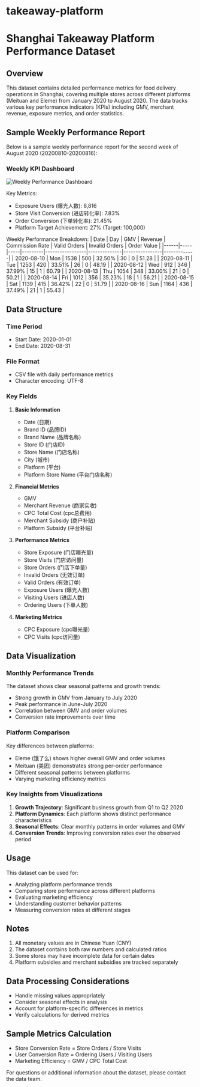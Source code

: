 # takeaway-platform

# Shanghai Takeaway Platform Performance Dataset

## Overview
This dataset contains detailed performance metrics for food delivery operations in Shanghai, covering multiple stores across different platforms (Meituan and Eleme) from January 2020 to August 2020. The data tracks various key performance indicators (KPIs) including GMV, merchant revenue, exposure metrics, and order statistics.

## Sample Weekly Performance Report
Below is a sample weekly performance report for the second week of August 2020 (20200810-20200816):

### Weekly KPI Dashboard
![Weekly Performance Dashboard](sample_weekly_report.png)

Key Metrics:
- Exposure Users (曝光人数): 8,816
- Store Visit Conversion (进店转化率): 7.83%
- Order Conversion (下单转化率): 21.45%
- Platform Target Achievement: 27% (Target: 100,000)

Weekly Performance Breakdown:
| Date | Day | GMV | Revenue | Commission Rate | Valid Orders | Invalid Orders | Order Value |
|------|-----|-----|---------|-----------------|--------------|----------------|-------------|
| 2020-08-10 | Mon | 1538 | 500 | 32.50% | 30 | 0 | 51.28 |
| 2020-08-11 | Tue | 1253 | 420 | 33.51% | 26 | 0 | 48.19 |
| 2020-08-12 | Wed | 912 | 346 | 37.99% | 15 | 1 | 60.79 |
| 2020-08-13 | Thu | 1054 | 348 | 33.00% | 21 | 0 | 50.21 |
| 2020-08-14 | Fri | 1012 | 356 | 35.23% | 18 | 1 | 56.21 |
| 2020-08-15 | Sat | 1139 | 415 | 36.42% | 22 | 0 | 51.79 |
| 2020-08-16 | Sun | 1164 | 436 | 37.49% | 21 | 1 | 55.43 |

## Data Structure

### Time Period
- Start Date: 2020-01-01
- End Date: 2020-08-31

### File Format
- CSV file with daily performance metrics
- Character encoding: UTF-8

### Key Fields
1. **Basic Information**
   - Date (日期)
   - Brand ID (品牌ID)
   - Brand Name (品牌名称)
   - Store ID (门店ID)
   - Store Name (门店名称)
   - City (城市)
   - Platform (平台)
   - Platform Store Name (平台门店名称)

2. **Financial Metrics**
   - GMV
   - Merchant Revenue (商家实收)
   - CPC Total Cost (cpc总费用)
   - Merchant Subsidy (商户补贴)
   - Platform Subsidy (平台补贴)

3. **Performance Metrics**
   - Store Exposure (门店曝光量)
   - Store Visits (门店访问量)
   - Store Orders (门店下单量)
   - Invalid Orders (无效订单)
   - Valid Orders (有效订单)
   - Exposure Users (曝光人数)
   - Visiting Users (进店人数)
   - Ordering Users (下单人数)

4. **Marketing Metrics**
   - CPC Exposure (cpc曝光量)
   - CPC Visits (cpc访问量)

## Data Visualization

### Monthly Performance Trends
The dataset shows clear seasonal patterns and growth trends:
- Strong growth in GMV from January to July 2020
- Peak performance in June-July 2020
- Correlation between GMV and order volumes
- Conversion rate improvements over time

### Platform Comparison
Key differences between platforms:
- Eleme (饿了么) shows higher overall GMV and order volumes
- Meituan (美团) demonstrates strong per-order performance
- Different seasonal patterns between platforms
- Varying marketing efficiency metrics

### Key Insights from Visualizations
1. **Growth Trajectory**: Significant business growth from Q1 to Q2 2020
2. **Platform Dynamics**: Each platform shows distinct performance characteristics
3. **Seasonal Effects**: Clear monthly patterns in order volumes and GMV
4. **Conversion Trends**: Improving conversion rates over the observed period

## Usage
This dataset can be used for:
- Analyzing platform performance trends
- Comparing store performance across different platforms
- Evaluating marketing efficiency
- Understanding customer behavior patterns
- Measuring conversion rates at different stages

## Notes
1. All monetary values are in Chinese Yuan (CNY)
2. The dataset contains both raw numbers and calculated ratios
3. Some stores may have incomplete data for certain dates
4. Platform subsidies and merchant subsidies are tracked separately

## Data Processing Considerations
- Handle missing values appropriately
- Consider seasonal effects in analysis
- Account for platform-specific differences in metrics
- Verify calculations for derived metrics

## Sample Metrics Calculation
- Store Conversion Rate = Store Orders / Store Visits
- User Conversion Rate = Ordering Users / Visiting Users
- Marketing Efficiency = GMV / CPC Total Cost

For questions or additional information about the dataset, please contact the data team.
